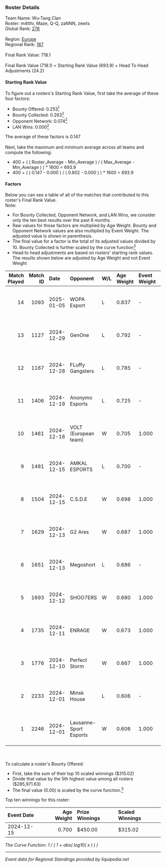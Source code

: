 ### Roster Details<br />
Team Name: Wu-Tang Clan<br />
Roster: m4tthi, Maze, Q-Q, zaNNN, zewts<br />
Global Rank: [276](../../standings_global_2025_02_28.md)<br />
<br />
Region: [Europe]( ../../standings_europe_2025_02_28.md)<br />
Regional Rank: [187]( ../../standings_europe_2025_02_28.md)<br />
<br />
Final Rank Value:  718.1<br />
<br />
Final Rank Value (718.1) = Starting Rank Value (693.9) + Head To Head Adjustments (24.2)<br />

#### Starting Rank Value<br />
To figure out a rosters's Starting Rank Value, first take the average of these four factors:<br />
- Bounty Offered: 0.253[<sup>1</sup>](#table2)
- Bounty Collected: 0.263[<sup>2</sup>](#table1)
- Opponent Network: 0.074[<sup>2</sup>](#table1)
- LAN Wins: 0.000[<sup>2</sup>](#table1)

The average of these factors is 0.147<br />
<br />
Next, take the maximum and minimum average across all teams and compute the following:<br />
- 400 + ( ( Roster_Average - Min_Average ) / ( Max_Average - Min_Average ) ) * 1600 = 693.9
- 400 + ( ( 0.147 - 0.000 ) / ( 0.802 - 0.000 ) ) * 1600 = 693.9


#### Factors<br />
Below you can see a table of all of the matches that contributed to this roster's Final Rank Value.<br />
Note:<br />

- For Bounty Collected, Opponent Network, and LAN Wins, we consider only the ten best results over the past 6 months.
- Raw values for those factors are multiplied by Age Weight. Bounty and Opponent Network values are also multiplied by Event Weight. The adjusted value is shown in parenthesis.
- The final value for a factor is the total of its adjusted values divided by 10. Bounty Collected is further scaled by the curve function[<sup>3</sup>](#curveFunction)
- Head to head adjustments are based on rosters' starting rank values. The results shown below are adjusted by Age Weight and not Event Weight
<span id="table1"></span><br />


| Match Played | Match ID | Date       | Opponent               | W/L | Age Weight | Event Weight | Bounty Collected | Opponent Network | LAN Wins  | H2H Adj. | Roster                               |
| -: | -: | :- | :- | :- | :- | :- | :- | :- | :- | -: | :- |
|           14 |     1093 | 2025-01-05 | WOPA Esport            | L   | 0.837      | -            | -                | -                | -         |    -4.84 | m4tthi, Maze, Q-Q, zaNNN, zewts      |
|           13 |     1127 | 2024-12-29 | GenOne                 | L   | 0.792      | -            | -                | -                | -         |    -4.59 | m4tthi, Maze, Q-Q, zaNNN, zewts      |
|           12 |     1167 | 2024-12-28 | FLuffy Gangsters       | L   | 0.785      | -            | -                | -                | -         |    -4.27 | m4tthi, Maze, Q-Q, zaNNN, zewts      |
|           11 |     1406 | 2024-12-19 | Anonymo Esports        | L   | 0.725      | -            | -                | -                | -         |    -3.47 | m4tthi, Maze, Q-Q, SeBreeZe, zewts   |
|           10 |     1461 | 2024-12-16 | VOLT (European team)   | W   | 0.705      | 1.000        | 0.003 (0.002)    | 0.175 (0.124)    | 0 (0.000) |    13.29 | m4tthi, Maze, Q-Q, SeBreeZe, zewts   |
|            9 |     1481 | 2024-12-15 | AMKAL ESPORTS          | L   | 0.700      | -            | -                | -                | -         |    -3.75 | Maze, Q-Q, SeBreeZe, woozzzi, zewts  |
|            8 |     1504 | 2024-12-15 | C.S.D.E                | W   | 0.698      | 1.000        | 0.008 (0.005)    | 0.166 (0.116)    | 0 (0.000) |    13.04 | m4tthi, MahaR, Maze, Q-Q, T4gg3D     |
|            7 |     1629 | 2024-12-13 | G2 Ares                | W   | 0.687      | 1.000        | 0.001 (0.001)    | 0.283 (0.194)    | 0 (0.000) |    14.04 | Maze, Q-Q, SeBreeZe, woozzzi, zewts  |
|            6 |     1651 | 2024-12-13 | Megoshort              | L   | 0.686      | -            | -                | -                | -         |   -15.31 | m4tthi, MahaR, Maze, SeBreeZe, zewts |
|            5 |     1693 | 2024-12-12 | SHOO7ERS               | W   | 0.680      | 1.000        | 0.001 (0.001)    | 0.202 (0.137)    | 0 (0.000) |     9.71 | Maze, Q-Q, SeBreeZe, woozzzi, zewts  |
|            4 |     1735 | 2024-12-11 | ENRAGE                 | W   | 0.673      | 1.000        | 0.000 (0.000)    | 0.000 (0.000)    | 0 (0.000) |     5.45 | Maze, Q-Q, SeBreeZe, woozzzi, zewts  |
|            3 |     1776 | 2024-12-10 | Perfect Storm          | W   | 0.667      | 1.000        | 0.009 (0.006)    | 0.125 (0.083)    | 0 (0.000) |    11.18 | Maze, Q-Q, SeBreeZe, woozzzi, zewts  |
|            2 |     2233 | 2024-12-01 | Minsk House            | L   | 0.606      | -            | -                | -                | -         |   -14.05 | Maze, Q-Q, SeBreeZe, woozzzi, zewts  |
|            1 |     2246 | 2024-12-01 | Lausanne-Sport Esports | W   | 0.606      | 1.000        | 0.000 (0.000)    | 0.136 (0.082)    | 0 (0.000) |     7.75 | Maze, Q-Q, SeBreeZe, woozzzi, zewts  |

<br />
<span id="table2"></span><br />
To calculate a roster's Bounty Offered:<br />

- First, take the sum of their top 10 scaled winnings ($315.02)
- Divide that value by the 5th highest value among all rosters ($285,971.63)
- The final value (0.00) is scaled by the curve function.[<sup>3</sup>](#curveFunction)

Top ten winnings for this roster:<br />

| Event Date | Age Weight | Prize Winnings | Scaled Winnings |
| :- | -: | :- | :- |
| 2024-12-15 |      0.700 | $450.00        | $315.02         |


<span id="curveFunction"></span>_The Curve Function: 1 / ( 1 + abs( log10( x ) ) )_<br />

---
_Event data for Regional Standings provided by liquipedia.net_<br />
